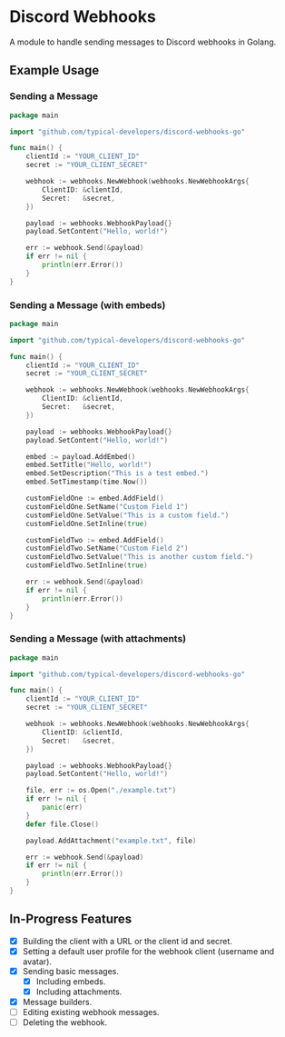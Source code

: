 # Discord Webhooks
A module to handle sending messages to Discord webhooks in Golang.

## Example Usage
### Sending a Message
```go
package main

import "github.com/typical-developers/discord-webhooks-go"

func main() {
    clientId := "YOUR_CLIENT_ID"
    secret := "YOUR_CLIENT_SECRET"

    webhook := webhooks.NewWebhook(webhooks.NewWebhookArgs{
        ClientID: &clientId,
        Secret:   &secret,
    })

    payload := webhooks.WebhookPayload{}
    payload.SetContent("Hello, world!")

    err := webhook.Send(&payload)
    if err != nil {
        println(err.Error())
    }
}
```

### Sending a Message (with embeds)
```go
package main

import "github.com/typical-developers/discord-webhooks-go"

func main() {
    clientId := "YOUR_CLIENT_ID"
    secret := "YOUR_CLIENT_SECRET"

    webhook := webhooks.NewWebhook(webhooks.NewWebhookArgs{
        ClientID: &clientId,
        Secret:   &secret,
    })

    payload := webhooks.WebhookPayload{}
    payload.SetContent("Hello, world!")

    embed := payload.AddEmbed()
    embed.SetTitle("Hello, world!")
    embed.SetDescription("This is a test embed.")
    embed.SetTimestamp(time.Now())

    customFieldOne := embed.AddField()
    customFieldOne.SetName("Custom Field 1")
    customFieldOne.SetValue("This is a custom field.")
    customFieldOne.SetInline(true)

    customFieldTwo := embed.AddField()
    customFieldTwo.SetName("Custom Field 2")
    customFieldTwo.SetValue("This is another custom field.")
    customFieldTwo.SetInline(true)

    err := webhook.Send(&payload)
    if err != nil {
        println(err.Error())
    }
}
```

### Sending a Message (with attachments)
```go
package main

import "github.com/typical-developers/discord-webhooks-go"

func main() {
    clientId := "YOUR_CLIENT_ID"
    secret := "YOUR_CLIENT_SECRET"

    webhook := webhooks.NewWebhook(webhooks.NewWebhookArgs{
        ClientID: &clientId,
        Secret:   &secret,
    })

    payload := webhooks.WebhookPayload{}
    payload.SetContent("Hello, world!")

    file, err := os.Open("./example.txt")
    if err != nil {
        panic(err)
    }
    defer file.Close()

    payload.AddAttachment("example.txt", file)

    err := webhook.Send(&payload)
    if err != nil {
        println(err.Error())
    }
}
```

## In-Progress Features
- [x] Building the client with a URL or the client id and secret.
- [x] Setting a default user profile for the webhook client (username and avatar).
- [x] Sending basic messages.
  - [x] Including embeds.
  - [x] Including attachments.
- [x] Message builders.
- [ ] Editing existing webhook messages.
- [ ] Deleting the webhook.